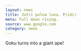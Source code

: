 ```yaml
---
layout: news
title: Jutri polna luna. Pridi!
meta: Full moon rising.
source: www.google.com
category: news
---
```


Goku turns into a giant ape!
